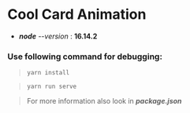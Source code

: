 # Cool Card Animation

- **_node_** _--version_ : **16.14.2**
  <!-- * ***npm*** *--version* : **8.2.0** -->
  <!-- - **_yarn_** _--version_ : **1.22.15** -->

### Use following command for debugging:

> `yarn install`

> `yarn run serve`

> For more information also look in _**package.json**_
